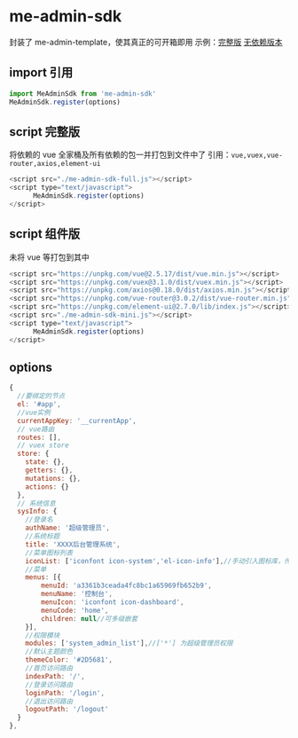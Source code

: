 # me-admin-sdk

封装了 me-admin-template，使其真正的可开箱即用
示例：[完整版](https://yimogit.github.io/me-admin-sdk/example/html/full.html) [无依赖版本](https://yimogit.github.io/me-admin-sdk/example/html/mini.html)

## import 引用

```js
import MeAdminSdk from 'me-admin-sdk'
MeAdminSdk.register(options)
```

## script 完整版

将依赖的 vue 全家桶及所有依赖的包一并打包到文件中了
引用：`vue,vuex,vue-router,axios,element-ui`

```js
<script src="./me-admin-sdk-full.js"></script>
<script type="text/javascript">
      MeAdminSdk.register(options)
</script>
```

## script 组件版

未将 vue 等打包到其中

```js
<script src="https://unpkg.com/vue@2.5.17/dist/vue.min.js"></script>
<script src="https://unpkg.com/vuex@3.1.0/dist/vuex.min.js"></script>
<script src="https://unpkg.com/axios@0.18.0/dist/axios.min.js"></script>
<script src="https://unpkg.com/vue-router@3.0.2/dist/vue-router.min.js"></script>
<script src="https://unpkg.com/element-ui@2.7.0/lib/index.js"></script>
<script src="./me-admin-sdk-mini.js"></script>
<script type="text/javascript">
      MeAdminSdk.register(options)
</script>
```

## options

```js
{
  //要绑定的节点
  el: '#app',
  //vue实例
  currentAppKey: '__currentApp',
  // vue路由
  routes: [],
  // vuex store
  store: {
    state: {},
    getters: {},
    mutations: {},
    actions: {}
  },
  // 系统信息
  sysInfo: {
    //登录名
    authName: '超级管理员',
    //系统标题
    title: 'XXXX后台管理系统',
    //菜单图标列表
    iconList: ['iconfont icon-system','el-icon-info'],//手动引入图标库，传入其class名
    //菜单
    menus: [{
        menuId: 'a3361b3ceada4fc8bc1a65969fb652b9',
        menuName: '控制台',
        menuIcon: 'iconfont icon-dashboard',
        menuCode: 'home',
        children: null//可多级嵌套
    }],
    //权限模块
    modules: ['system_admin_list'],//['*'] 为超级管理员权限
    //默认主题颜色
    themeColor: '#2D5681',
    //首页访问路由
    indexPath: '/',
    //登录访问路由
    loginPath: '/login',
    //退出访问路由
    logoutPath: '/logout'
  }
},
```
